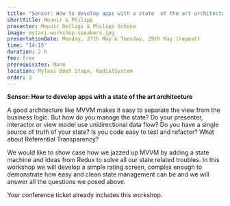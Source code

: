 ```yaml
---
title: "Sensor: How to develop apps with a state  of the art architecture"
shortTitle: Mounir & Philipp
presenter: Mounir Dellagi & Philipp Schöne
image: mytaxi-workshop-speakers.jpg
presentationDate: Monday, 27th May & Tuesday, 28th May (repeat)
time: "14:15"
duration: 2 h
fee: free
prerequisites: None
location: MyTaxi Boat Stage, RadialSystem
order: 3
---
```


**Sensor: How to develop apps with a state of the art architecture**

A good architecture like MVVM makes it easy to separate the view from the business logic.
But how do you manage the state?
Do your presenter, interactor or view model use unidirectional data flow?
Do you have a single source of truth of your state?
Is you code easy to test and refactor?
What about Referential Transparency?

We would like to show case how we jazzed up MVVM by adding a state machine and ideas from Redux to solve all our state related troubles.
In this workshop we will develop a simple rating screen, complex enough to demonstrate how easy and clean state management can be and we will answer all the questions we posed above.

Your conference ticket already includes this workshop.
